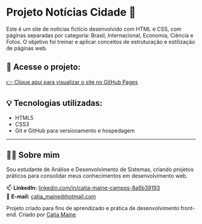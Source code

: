 # Projeto Notícias Cidade 📰

Este é um site de notícias fictício desenvolvido com HTML e CSS, com páginas separadas por categoria: Brasil, Internacional, Economia, Ciência e Fotos. O objetivo foi treinar e aplicar conceitos de estruturação e estilização de páginas web.

## 🔗 Acesse o projeto:
[👉 Clique aqui para visualizar o site no GitHub Pages](https://catiamaine.github.io/projeto-Noticias-Cidade/)

## 💡 Tecnologias utilizadas:
- HTML5  
- CSS3
- Git e GitHub para versionamento e hospedagem
---

## 🙋‍♀️ Sobre mim

Sou estudante de Análise e Desenvolvimento de Sistemas, criando projetos práticos para consolidar meus conhecimentos em desenvolvimento web.

📫 **LinkedIn:** [linkedin.com/in/catia-maine-campos-8a6b39193](https://www.linkedin.com/in/catia-maine-campos-8a6b39193)  
📧 **E-mail:** catia_maine@hotmail.com

Projeto criado para fins de aprendizado e prática de desenvolvimento front-end.
Criado por [Catia Maine](https://github.com/catiamaine)
